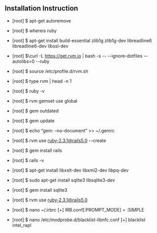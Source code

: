 ## Installation Instruction

- [root] $ apt-get autoremove

- [root] $ whereis ruby

- [root] $ apt-get install build-essential zlib1g zlib1g-dev libreadline6 libreadline6-dev libssl-dev

- [root] $\curl -L https://get.rvm.io | bash -s -- --ignore-dotfiles --autolibs=0 --ruby

- [root] $ source /etc/profile.d/rvm.sh 

- [root] $ type rvm | head -n 1 

- [root] $ ruby -v 

- [root] $ rvm gemset use global 

- [root] $ gem outdated 

- [root] $ gem update 

- [root] $ echo “gem: –no-document” >> ~/.gemrc 

- [root] $ rvm use ruby-2.3.1@rails5.0 --create 

- [root] $ gem install rails 

- [root] $ rails -v 

- [root] $ apt-get install libxslt-dev libxml2-dev libpq-dev

- [root] $ sudo apt-get install sqlite3 libsqlite3-dev 

- [root] $ gem install sqlite3

- [root] $ rvm use ruby-2.3.1@rails5.0

- [root] $ nano ~/.irbrc [+] IRB.conf[:PROMPT_MODE] = :SIMPLE

- [root] $ nano /etc/modprobe.d/blacklist-libnfc.conf [+] blacklist intel_rapl